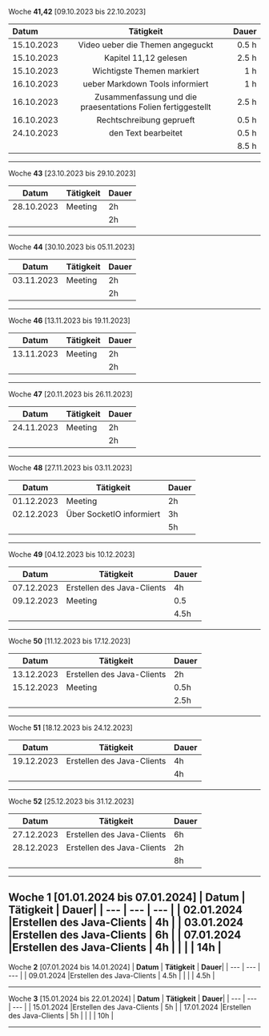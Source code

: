 Woche **41,42** [09.10.2023 bis 22.10.2023]

| **Datum**              | **Tätigkeit** | **Dauer** |
| :---------------- | :------: | ----: |
| 15.10.2023      |  Video ueber die Themen angeguckt   | 0.5 h |
| 15.10.2023          |   Kapitel 11,12 gelesen   | 2.5 h |
| 15.10.2023    |  Wichtigste Themen markiert   | 1 h |
| 16.10.2023 | ueber Markdown Tools informiert  | 1 h |
|16.10.2023 | Zusammenfassung und die praesentations Folien fertiggestellt|2.5 h|
|16.10.2023| Rechtschreibung geprueft| 0.5 h|
|24.10.2023      | den Text bearbeitet                             | 0.5 h|
|                 |                           |   8.5 h|

---

Woche **43** [23.10.2023 bis 29.10.2023]


|  **Datum**          |     **Tätigkeit**         | **Dauer**|
| ---                 | ---                       | ---      |
|  28.10.2023         |      Meeting              |   2h     |
|                     |                           |   2h     |

---

Woche **44** [30.10.2023 bis 05.11.2023]

|  **Datum**          |     **Tätigkeit**         | **Dauer**|
| ---                 | ---                       | ---      |
|  03.11.2023         |      Meeting              |   2h     |
|                     |                           |   2h     |

---


Woche **46** [13.11.2023 bis 19.11.2023]

|  **Datum**          |     **Tätigkeit**         | **Dauer**|
| ---                 | ---                       | ---      |
|  13.11.2023         |      Meeting              |   2h     |
|                     |                           |   2h     |

---


Woche **47** [20.11.2023 bis 26.11.2023]

|  **Datum**          |     **Tätigkeit**         | **Dauer**|
| ---                 | ---                       | ---      |
|  24.11.2023         |      Meeting              |   2h     |
|                     |                           |   2h     |

---

Woche **48** [27.11.2023 bis 03.11.2023]

|  **Datum**          |     **Tätigkeit**         | **Dauer**|
| ---                 | ---                       | ---      |
|  01.12.2023         |      Meeting              |   2h     |
|  02.12.2023         | Über SocketIO informiert  |   3h     |
|                     |                           |   5h     |

---


Woche **49** [04.12.2023 bis 10.12.2023]

|  **Datum**          |     **Tätigkeit**         | **Dauer**|
| ---                 | ---                       | ---      |
|  07.12.2023         |Erstellen des Java-Clients |   4h     |
|  09.12.2023         |      Meeting              |   0.5    |
|                     |                           |   4.5h   |

---


Woche **50** [11.12.2023 bis 17.12.2023]

|  **Datum**          |     **Tätigkeit**         | **Dauer**|
| ---                 | ---                       | ---      |
|  13.12.2023         | Erstellen des Java-Clients|   2h     |
|  15.12.2023         |      Meeting              |   0.5h   |
|                     |                           |   2.5h   |

---

Woche **51** [18.12.2023 bis 24.12.2023]

|  **Datum**          |     **Tätigkeit**         | **Dauer**|
| ---                 | ---                       | ---      |
|  19.12.2023         |Erstellen des Java-Clients |   4h     |
|                     |                           |   4h     |

---

Woche **52** [25.12.2023 bis 31.12.2023]

|  **Datum**          |     **Tätigkeit**         | **Dauer**|
| ---                 | ---                       | ---      |
|  27.12.2023         |Erstellen des Java-Clients |   6h     |
|  28.12.2023         |Erstellen des Java-Clients |   2h     |
|                     |                           |   8h     |

---

Woche **1** [01.01.2024 bis 07.01.2024]
|  **Datum**          |     **Tätigkeit**         | **Dauer**|
| ---                 | ---                       | ---      |
|  02.01.2024         |Erstellen des Java-Clients |   4h     |
|  03.01.2024         |Erstellen des Java-Clients |   6h     |
|  07.01.2024         |Erstellen des Java-Clients |   4h     |
|                     |                           |   14h    |
---

Woche **2** [07.01.2024 bis 14.01.2024]
|  **Datum**          |     **Tätigkeit**         | **Dauer**|
| ---                 | ---                       | ---      |
|  09.01.2024         |Erstellen des Java-Clients |   4.5h   |
|                     |                           |   4.5h   |

---
Woche **3** [15.01.2024 bis 22.01.2024]
|  **Datum**          |     **Tätigkeit**         | **Dauer**|
| ---                 | ---                       | ---      |
|  15.01.2024         |Erstellen des Java-Clients |   5h     |
|  17.01.2024         |Erstellen des Java-Clients |   5h     |
|                     |                           |   10h    |

---

